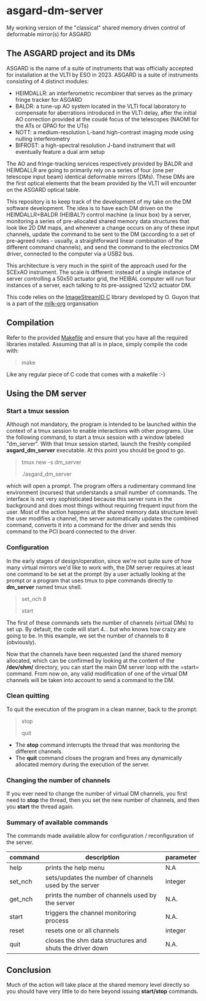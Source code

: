 # asgard-dm-server
My working version of the "classical" shared memory driven control of deformable mirror(s) for ASGARD

## The ASGARD project and its DMs

ASGARD is the name of a suite of instruments that was officially accepted for installation at the VLTI by ESO in 2023. ASGARD is a suite of instruments consisting of 4 distinct modules:

- HEIMDALLR: an interferometric recombiner that serves as the primary fringe tracker for ASGARD
- BALDR: a tune-up AO system located in the VLTI focal laboratory to compensate for aberrations introduced in the VLTI delay, after the initial AO correction provided at the coudé focus of the telescopes (NAOMI for the ATs or GPAO for the UTs)
- NOTT: a medium-resolution L-band high-contrast imaging mode using nulling interferometry
- BIFROST: a high-spectral resolution J-band instrument that will eventually feature a dual arm setup

The AO and fringe-tracking services respectively provided by BALDR and HEIMDALLR are going to primarily rely on a series of four (one per telescope input beam) identical deformable mirrors (DMs). These DMs are the first optical elements that the beam provided by the VLTI will encounter on the ASGARD optical table.

This repository is to keep track of the development of my take on the DM software development. The idea is to have each DM driven on the HEIMDALLR+BALDR (HEIBAL?) control machine (a linux box) by a server, monitoring a series of pre-allocated shared memory data structures that look like 2D DM maps, and whenever a change occurs on any of these input channels, update the command to be sent to the DM (according to a set of pre-agreed rules - usually, a straightforward linear combination of the different command channels), and send the command to the electronics DM driver, connected to the computer via a USB2 bus.

This architecture is very much in the spirit of the approach used for the SCExAO instrument. The scale is different: instead of a single instance of server controlling a 50x50 actuator grid, the HEIBAL computer will run four instances of a server, each talking to its pre-assigned 12x12 actuator DM.

This code relies on the [ImageStreamIO C](https://github.com/milk-org/ImageStreamIO) library developed by O. Guyon that is a part of the [milk-org](https://github.com/milk-org) organisation

## Compilation

Refer to the provided [Makefile](./Makefile) and ensure that you have all the required libraries installed. Assuming that all is in place, simply compile the code with:

> make

Like any regular piece of C code that comes with a makefile :-)

## Using the DM server

### Start a tmux session

Although not mandatory, the program is intended to be launched within the context of a tmux session to enable interactions with other programs. Use the following command, to start a tmux session with a window labeled "dm_server". With that tmux session started, launch the freshly compiled **asgard_dm_server** executable. At this point you should be good to go.

> tmux new -s dm_server
> 
> ./asgard_dm_server

which will open a prompt. The program offers a rudimentary command line environment (ncurses) that understands a small number of commands. The interface is not very sophisticated because this server runs in the background and does most things without requiring frequent input from the user. Most of the action happens at the shared memory data structure level: the user modifies a channel, the server automatically updates the combined command, converts it into a command for the driver and sends this command to the PCI board connected to the driver.

### Configuration

In the early stages of design/operation, since we're not quite sure of how many virtual mirrors we'd like to work with, the DM server requires at least one command to be set at the prompt (by a user actually looking at the prompt or a program that uses tmux to pipe commands directly to **dm_server** named tmux shell.

> set_nch 8
> 
> start

The first of these commands sets the number of channels (virtual DMs) to set up. By default, the code will start 4... but who knows how crazy are going to be. In this example, we set the number of channels to 8 (obviously).

Now that the channels have been requested (and the shared memory allocated, which can be confirmed by looking at the content of the **/dev/shm/** directory, you can start the main DM server loop with the =start= command. From now on, any valid modification of one of the virtual DM channels will be taken into account to send a command to the DM.

### Clean quitting

To quit the execution of the program in a clean manner, back to the prompt:

> stop
>
> quit

- The **stop** command interrupts the thread that was monitoring the different channels.
- The **quit** command closes the program and frees any dynamically allocated memory during the execution of the server.

### Changing the number of channels

If you ever need to change the number of virtual DM channels, you first need to **stop** the thread, then you set the new number of channels, and then you **start** the thread again.

### Summary of available commands

The commands made available allow for configuration / reconfiguration of the server.


| command | description                                              | parameter |
|---------|----------------------------------------------------------|-----------|
| help    | prints the help menu                                     | N.A       |
| set_nch | sets/updates the number of channels used by the server   | integer   |
| get_nch | prints the number of channels used by the server         | N.A.      |
| start   | triggers the channel monitoring process                  | N.A.      |
| reset   | resets one or all channels                               | integer   |
| quit    | closes the shm data structures and shuts the driver down | N.A.      |


## Conclusion

Much of the action will take place at the shared memory level directly so you should have very little to do here beyond issuing **start/stop** commands.
